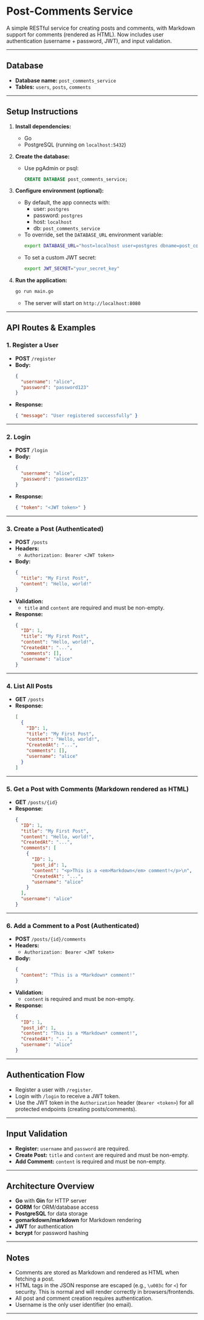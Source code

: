 # Post-Comments Service

A simple RESTful service for creating posts and comments, with Markdown support for comments (rendered as HTML). Now includes user authentication (username + password, JWT), and input validation.

---

## Database
- **Database name:** `post_comments_service`
- **Tables:** `users`, `posts`, `comments`

---

## Setup Instructions

1. **Install dependencies:**
   - Go
   - PostgreSQL (running on `localhost:5432`)

2. **Create the database:**
   - Use pgAdmin or psql:
     ```sql
     CREATE DATABASE post_comments_service;
     ```

3. **Configure environment (optional):**
   - By default, the app connects with:
     - user: `postgres`
     - password: `postgres`
     - host: `localhost`
     - db: `post_comments_service`
   - To override, set the `DATABASE_URL` environment variable:
     ```sh
     export DATABASE_URL="host=localhost user=postgres dbname=post_comments_service sslmode=disable password=YOUR_PASSWORD"
     ```
   - To set a custom JWT secret:
     ```sh
     export JWT_SECRET="your_secret_key"
     ```

4. **Run the application:**
   ```sh
   go run main.go
   ```
   - The server will start on `http://localhost:8080`

---

## API Routes & Examples

### 1. Register a User
- **POST** `/register`
- **Body:**
  ```json
  {
    "username": "alice",
    "password": "password123"
  }
  ```
- **Response:**
  ```json
  { "message": "User registered successfully" }
  ```

---

### 2. Login
- **POST** `/login`
- **Body:**
  ```json
  {
    "username": "alice",
    "password": "password123"
  }
  ```
- **Response:**
  ```json
  { "token": "<JWT token>" }
  ```

---

### 3. Create a Post (Authenticated)
- **POST** `/posts`
- **Headers:**
  - `Authorization: Bearer <JWT token>`
- **Body:**
  ```json
  {
    "title": "My First Post",
    "content": "Hello, world!"
  }
  ```
- **Validation:**
  - `title` and `content` are required and must be non-empty.
- **Response:**
  ```json
  {
    "ID": 1,
    "title": "My First Post",
    "content": "Hello, world!",
    "CreatedAt": "...",
    "comments": [],
    "username": "alice"
  }
  ```

---

### 4. List All Posts
- **GET** `/posts`
- **Response:**
  ```json
  [
    {
      "ID": 1,
      "title": "My First Post",
      "content": "Hello, world!",
      "CreatedAt": "...",
      "comments": [],
      "username": "alice"
    }
  ]
  ```

---

### 5. Get a Post with Comments (Markdown rendered as HTML)
- **GET** `/posts/{id}`
- **Response:**
  ```json
  {
    "ID": 1,
    "title": "My First Post",
    "content": "Hello, world!",
    "CreatedAt": "...",
    "comments": [
      {
        "ID": 1,
        "post_id": 1,
        "content": "<p>This is a <em>Markdown</em> comment!</p>\n",
        "CreatedAt": "...",
        "username": "alice"
      }
    ],
    "username": "alice"
  }
  ```

---

### 6. Add a Comment to a Post (Authenticated)
- **POST** `/posts/{id}/comments`
- **Headers:**
  - `Authorization: Bearer <JWT token>`
- **Body:**
  ```json
  {
    "content": "This is a *Markdown* comment!"
  }
  ```
- **Validation:**
  - `content` is required and must be non-empty.
- **Response:**
  ```json
  {
    "ID": 1,
    "post_id": 1,
    "content": "This is a *Markdown* comment!",
    "CreatedAt": "...",
    "username": "alice"
  }
  ```

---

## Authentication Flow
- Register a user with `/register`.
- Login with `/login` to receive a JWT token.
- Use the JWT token in the `Authorization` header (`Bearer <token>`) for all protected endpoints (creating posts/comments).

---

## Input Validation
- **Register:** `username` and `password` are required.
- **Create Post:** `title` and `content` are required and must be non-empty.
- **Add Comment:** `content` is required and must be non-empty.

---

## Architecture Overview
- **Go** with **Gin** for HTTP server
- **GORM** for ORM/database access
- **PostgreSQL** for data storage
- **gomarkdown/markdown** for Markdown rendering
- **JWT** for authentication
- **bcrypt** for password hashing

---

## Notes
- Comments are stored as Markdown and rendered as HTML when fetching a post.
- HTML tags in the JSON response are escaped (e.g., `\u003c` for `<`) for security. This is normal and will render correctly in browsers/frontends.
- All post and comment creation requires authentication.
- Username is the only user identifier (no email).

---